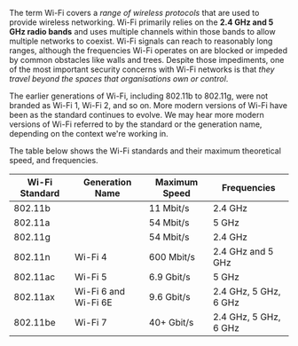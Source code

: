 The term Wi-Fi covers a *range of wireless protocols* that are used to provide wireless networking. Wi-Fi primarily relies on the **2.4 GHz and 5 GHz radio bands** and uses multiple channels within those bands to allow multiple networks to coexist. Wi-Fi signals can reach to reasonably long ranges, although the frequencies Wi-Fi operates on are blocked or impeded by common obstacles like walls and trees. Despite those impediments, one of the most important security concerns with Wi-Fi networks is that *they travel beyond the spaces that organisations own or control*.

The earlier generations of Wi-Fi, including 802.11b to 802.11g, were not branded as Wi-Fi 1, Wi-Fi 2, and so on. More modern versions of Wi-Fi have been as the standard continues to evolve. We may hear more modern versions of Wi-Fi referred to by the standard or the generation name, depending on the context we're working in.

The table below shows the Wi-Fi standards and their maximum theoretical speed, and frequencies.

| Wi-Fi Standard | Generation Name      | Maximum Speed | Frequencies           |
| -------------- | -------------------- | ------------- | --------------------- |
| 802.11b        |                      | 11 Mbit/s     | 2.4 GHz               |
| 802.11a        |                      | 54 Mbit/s     | 5 GHz                 |
| 802.11g        |                      | 54 Mbit/s     | 2.4 GHz               |
| 802.11n        | Wi-Fi 4              | 600 Mbit/s    | 2.4 GHz and 5 GHz     |
| 802.11ac       | Wi-Fi 5              | 6.9 Gbit/s    | 5 GHz                 |
| 802.11ax       | Wi-Fi 6 and Wi-Fi 6E | 9.6 Gbit/s    | 2.4 GHz, 5 GHz, 6 GHz |
| 802.11be       | Wi-Fi 7              | 40+ Gbit/s    | 2.4 GHz, 5 GHz, 6 GHz |
